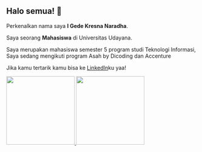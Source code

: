 ## Halo semua! 👋

Perkenalkan nama saya **I Gede Kresna Naradha**.<br>

Saya seorang **Mahasiswa** di Universitas Udayana.<br>

Saya merupakan mahasiswa semester 5 program studi Teknologi Informasi, Saya sedang mengikuti program Asah by Dicoding dan Accenture

Jika kamu tertarik kamu bisa ke [LinkedIn](https://www.linkedin.com/in/i-gede-kresna-naradha-b64045286/)ku yaa! 

<p align="left">
<a href="https://github.com/kresnanaradha">
  <img height="180em" src="https://github-readme-stats-eight-theta.vercel.app/api?username=penuliscode&show_icons=true&theme=algolia&include_all_commits=true&count_private=true"/>
  <img height="180em" src="https://github-readme-stats-eight-theta.vercel.app/api/top-langs/?username=penuliscode&layout=compact&theme=algolia"/>
</a>
</p>
